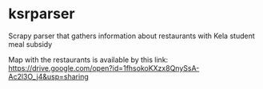 # ksrparser
Scrapy parser that gathers information about restaurants with Kela student meal subsidy

Map with the restaurants is available by this link:
https://drive.google.com/open?id=1fhsokoKXzx8QnySsA-Ac2l3O_j4&usp=sharing
